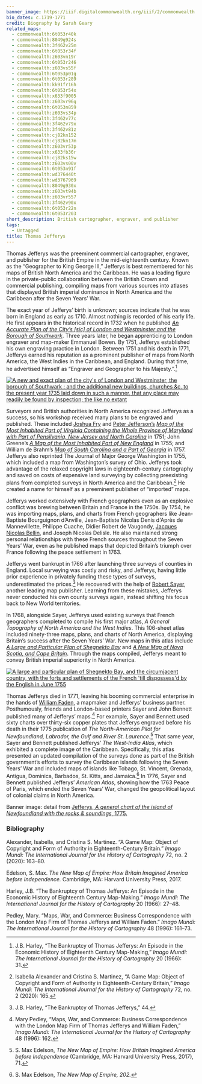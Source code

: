 ```yaml
---
banner_image: https://iiif.digitalcommonwealth.org/iiif/2/commonwealth:kk91fr17s/1594,839,3444,1655/,1200/0/default.jpg
bio_dates: c.1719-1771
credit: Biography by Sarah Geary
related_maps:
  - commonwealth:6t053r40k
  - commonwealth:8049g924s
  - commonwealth:3f462v25m
  - commonwealth:6t053r34f
  - commonwealth:z603vn19r
  - commonwealth:6t053r246
  - commonwealth:z603vs55f
  - commonwealth:6t053p01g
  - commonwealth:6t053r289
  - commonwealth:kk91fr16h
  - commonwealth:6t053r54x
  - commonwealth:x633f9005
  - commonwealth:z603vr96g
  - commonwealth:6t053n859
  - commonwealth:z603vs34p
  - commonwealth:3f462v77c
  - commonwealth:3f462v79x
  - commonwealth:3f462v81z
  - commonwealth:cj82kn152
  - commonwealth:cj82kn17m
  - commonwealth:z603vr53p
  - commonwealth:x633fb36r
  - commonwealth:cj82ks15w
  - commonwealth:z603vs00v
  - commonwealth:6t053n91f
  - commonwealth:wd376440t
  - commonwealth:wd3767969
  - commonwealth:8049g930x
  - commonwealth:z603vt94b
  - commonwealth:z603vr557
  - commonwealth:3f462v90x
  - commonwealth:6t053r22n
  - commonwealth:6t053r203
short_description: British cartographer, engraver, and publisher
tags:
  - Untagged
title: Thomas Jefferys
---
```


Thomas Jefferys was the preeminent commercial cartographer, engraver, and publisher for the British Empire in the mid-eighteenth century. Known as the “Geographer to King George III,” Jefferys is best remembered for his maps of British North America and the Caribbean. He was a leading figure in the private-public collaboration between the British Crown and commercial publishing, compiling maps from various sources into atlases that displayed British imperial dominance in North America and the Caribbean after the Seven Years’ War.

The exact year of Jefferys’ birth is unknown; sources indicate that he was born in England as early as 1710. Almost nothing is recorded of his early life. He first appears in the historical record in 1732 when he published [_An Accurate Plan of the City’s \[sic\] of London and Westminster and the Borough of Southwark_](https://collections.leventhalmap.org/search/commonwealth:4m90fn31g). Three years later, he began apprenticing to London engraver and map-maker Emmanuel Bowen. By 1751, Jefferys established his own engraving practice in London. Between 1751 and his death in 1771, Jefferys earned his reputation as a prominent publisher of maps from North America, the West Indies in the Caribbean, and England. During that time, he advertised himself as “Engraver and Geographer to his Majesty.”.[^1]

[![A new and exact plan of the city's of London and Westminster, the borough of Southwark : and the additional new buildings, churches &c. to the present year 1735 laid down in such a manner, that any place may readily be found by inspection; the like no extant](https://iiif.digitalcommonwealth.org/iiif/2/commonwealth:4m90fn32r/2219,4380,10194,3827/pct:50/0/default.jpg "A detail showing the river Thames from Jefferys' map \"A new and exact plan and the city's of London and Westminster, the borough of Southwark...\"")](https://collections.leventhalmap.org/search/commonwealth:4m90fn31g)

Surveyors and British authorities in North America recognized Jefferys as a success, so his workshop received many plans to be engraved and published. These included [Joshua Fry](/people/joshua-fry) and [Peter Jefferson’s](/people/peter-jefferson) _[Map of the Most Inhabited Part of Virginia Containing the Whole Province of Maryland with Part of Pensilvania, New Jersey and North Carolina](/maps/commonwealth:z603vr10w/)_ in 1751; John Greene’s _[A Map of the Most Inhabited Part of New England](/maps/commonwealth:3f462v79x/)_ in 1755; and William de Brahm’s _[Map of South Carolina and a Part of Georgia](/maps/commonwealth:z603vs34p/)_ in 1757. Jefferys also reprinted The Journal of Major George Washington in 1755, which included a map from Washington’s survey of Ohio. Jefferys took advantage of the relaxed copyright laws in eighteenth-century cartography and saved on costs of expensive land surveying by collecting preexisting plans from completed surveys in North America and the Caribbean.[^2] He created a name for himself as a preeminent publisher of “imported” maps.

Jefferys worked extensively with French geographers even as an explosive conflict was brewing between Britain and France in the 1750s. By 1754, he was importing maps, plans, and charts from French geographers like Jean-Baptiste Bourguignon d’Anville, Jean-Baptiste Nicolas Denis d'Après de Mannevillette, Philippe Cuache, Didier Robert de Vaugondy, [Jacques Nicolas Bellin](/people/jacques-nicolas-bellin), and Joseph Nicolas Delisle. He also maintained strong personal relationships with these French sources throughout the Seven Years’ War, even as he published maps that depicted Britain’s triumph over France following the peace settlement in 1763.

Jefferys went bankrupt in 1766 after launching three surveys of counties in England. Local surveying was costly and risky, and Jefferys, having little prior experience in privately funding these types of surveys, underestimated the prices.[^3] He recovered with the help of [Robert Sayer](/people/robert-sayer), another leading map publisher. Learning from these mistakes, Jefferys never conducted his own county surveys again, instead shifting his focus back to New World territories.

In 1768, alongside Sayer, Jefferys used existing surveys that French geographers completed to compile his first major atlas, _A General Topography of North America and the West Indies_. This 106-sheet atlas included ninety-three maps, plans, and charts of North America, displaying Britain’s success after the Seven Years’ War. New maps in this atlas include _[A Large and Particular Plan of Shegnekto Bay](/maps/commonwealth:6t053n859/)_ and _[A New Map of Nova Scotia, and Cape Britain](/maps/commonwealth:cj82ks15w/)_. Through the maps compiled, Jefferys meant to convey British imperial superiority in North America.

[![A large and particular plan of Shegnekto Bay, and the circumjacent country, with the forts and settlements of the French 'till dispossess'd by the English in June 1755](https://iiif.digitalcommonwealth.org/iiif/2/commonwealth:6t053n86k/879,2295,6914,3188/pct:50/0/default.jpg "A detail of Shegnetko Bay from Jefferys' first major atlas")](/maps/commonwealth:6t053n859/)

Thomas Jefferys died in 1771, leaving his booming commercial enterprise in the hands of [William Faden](/people/william-faden/), a mapmaker and Jefferys’ business partner. Posthumously, friends and London-based printers Sayer and John Bennett published many of Jefferys’ maps.[^4] For example, Sayer and Bennett used sixty charts over thirty-six copper plates that Jefferys engraved before his death in their 1775 publication of _The North-American Pilot for Newfoundland, Labrador, the Gulf and River St. Laurence_.[^5] That same year, Sayer and Bennett published Jefferys’ _The West-India Atlas_, which exhibited a complete image of the Caribbean. Specifically, this atlas presented an updated compilation of the surveys done as part of the British government’s efforts to survey the Caribbean islands following the Seven Years’ War and included maps of islands like Tobago, St. Vincent, Grenada, Antigua, Dominica, Barbados, St. Kitts, and Jamaica.[^6] In 1776, Sayer and Bennett published Jefferys’ _American Atlas_, showing how the 1763 Peace of Paris, which ended the Seven Years’ War, changed the geopolitical layout of colonial claims in North America.

Banner image: detail from [Jefferys, _A general chart of the island of Newfoundland with the rocks & soundings_, 1775.](/maps/commonwealth:kk91fr16h)

[^1]: J.B. Harley, “The Bankruptcy of Thomas Jefferys: An Episode in the Economic History of Eighteenth Century Map-Making,” _Imago Mundi: The International Journal for the History of Cartography_ 20 (1966): 31.

[^2]: Isabella Alexander and Cristina S. Martinez, “A Game Map: Object of Copyright and Form of Authority in Eighteenth-Century Britain,” _Imago Mundi: The International Journal for the History of Cartography_ 72, no. 2 (2020): 165.

[^3]: J.B. Harley, “The Bankruptcy of Thomas Jefferys,” 44.

[^4]: Mary Pedley, “Maps, War, and Commerce: Business Correspondence with the London Map Firm of Thomas Jefferys and William Faden,” _Imago Mundi: The International Journal for the History of Cartography_ 48 (1996): 162.

[^5]: S. Max Edelson, _The New Map of Empire: How Britain Imagined America before Independence_ (Cambridge, MA: Harvard University Press, 2017), 71.

[^6]: S. Max Edelson, _The New Map of Empire, 202._

### Bibliography

Alexander, Isabella, and Cristina S. Martinez. “A Game Map: Object of Copyright and Form of Authority in Eighteenth-Century Britain.” _Imago Mundi: The International Journal for the History of Cartography_ 72, no. 2 (2020): 163–80.

Edelson, S. Max. _The New Map of Empire: How Britain Imagined America before Independence._ Cambridge, MA: Harvard University Press, 2017.

Harley, J.B. “The Bankruptcy of Thomas Jefferys: An Episode in the Economic History of Eighteenth Century Map-Making.” _Imago Mundi: The International Journal for the History of Cartography_ 20 (1966): 27–48.

Pedley, Mary. “Maps, War, and Commerce: Business Correspondence with the London Map Firm of Thomas Jefferys and William Faden.” _Imago Mundi: The International Journal for the History of Cartography_ 48 (1996): 161–73.
